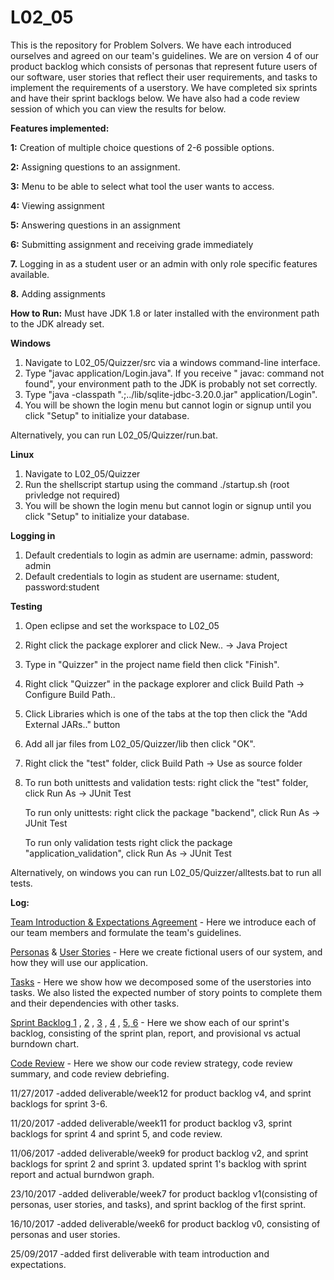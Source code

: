 # L02_05
This is the repository for Problem Solvers. We have each introduced ourselves and agreed on our team's guidelines. We are on version 4 of our product backlog which consists of personas that represent future users of our software, user stories that reflect their user requirements, and tasks to implement the requirements of a userstory. We have completed six sprints and have their sprint backlogs below. We have also had a code review session of which you can view the results for below.

**Features implemented:** 

**1:** Creation of multiple choice questions of 2-6 possible options.

**2:** Assigning questions to an assignment. 

**3:** Menu to be able to select what tool the user wants to access.

**4:** Viewing assignment

**5:** Answering questions in an assignment 

**6:** Submitting assignment and receiving grade immediately

**7.** Logging in as a student user or an admin with only role specific features available.

**8.** Adding assignments

**How to Run:** 
Must have JDK 1.8 or later installed with the environment path to the JDK already set.

**Windows**

1. Navigate to L02_05/Quizzer/src via a windows command-line interface.
2. Type "javac application/Login.java". If you receive " javac: command not found", your environment path to the JDK is probably not set correctly.
3. Type "java -classpath ".;../lib/sqlite-jdbc-3.20.0.jar" application/Login".
4. You will be shown the login menu but cannot login or signup until you click "Setup" to initialize your database.

Alternatively, you can run L02_05/Quizzer/run.bat.

**Linux**

1. Navigate to L02_05/Quizzer
2. Run the shellscript startup using the command ./startup.sh (root privledge not required) 
3. You will be shown the login menu but cannot login or signup until you click "Setup" to initialize your database.

**Logging in**
1. Default credentials to login as admin are username: admin, password: admin
2. Default credentials to login as student are username: student, password:student

**Testing**

1. Open eclipse and set the workspace to L02_05
2. Right click the package explorer and click New.. -> Java Project 
3. Type in "Quizzer" in the project name field then click "Finish".
4. Right click "Quizzer" in the package explorer  and click Build Path -> Configure Build Path.. 
5. Click Libraries which is one of the tabs at the top then click the "Add External JARs.." button
6. Add all jar files from L02_05/Quizzer/lib then click "OK".
7. Right click the "test" folder, click Build Path -> Use as source folder
8. To run both unittests and validation tests:
right click the "test" folder, click Run As -> JUnit Test

    To run only unittests:
 right click the package "backend", click Run As -> JUnit Test

    To run only validation tests
right click the package "application_validation", click Run As -> JUnit Test

Alternatively, on windows you can run L02_05/Quizzer/alltests.bat to run all tests.

**Log:**

[Team Introduction & Expectations Agreement](https://www.github.com/CSCC01F17/L02_05/blob/master/deliverables/week4/deliverable_1.pdf) - Here we introduce each of our team members and formulate the team's guidelines.

[Personas](https://www.github.com/CSCC01F17/L02_05/blob/master/deliverables/week12/Personas_v4.pdf) & [User Stories](https://www.github.com/CSCC01F17/L02_05/blob/master/deliverables/week12/UserStories_v4.pdf) - Here we create fictional users of our system, and how they will use our application. 

[Tasks](https://github.com/CSCC01F17/L02_05/blob/master/deliverables/week12/Tasks_v4.pdf) - Here we show how we decomposed some of the userstories into tasks. We also listed the expected number of story points to complete them and their dependencies with other tasks.

[Sprint Backlog 1](https://github.com/CSCC01F17/L02_05/blob/master/deliverables/week9/Sprint1_Backlog.pdf) , [2](https://github.com/CSCC01F17/L02_05/blob/master/deliverables/week9/Sprint2_Backlog.pdf) , [3](https://github.com/CSCC01F17/L02_05/blob/master/deliverables/week9/Sprint3_Backlog.pdf) , [4](https://github.com/CSCC01F17/L02_05/blob/master/deliverables/week11/Sprint4_Backlog.pdf) , [5](https://github.com/CSCC01F17/L02_05/blob/master/deliverables/week11/Sprint5_Backlog.pdf),[ 6](https://github.com/CSCC01F17/L02_05/blob/master/deliverables/week12/Sprint6_Backlog.pdf) - Here we show each of our sprint's backlog, consisting of the sprint plan, report, and provisional vs actual burndown chart.

[Code Review](https://github.com/CSCC01F17/L02_05/blob/master/deliverables/week11/CodeReview.pdf) - Here we show our code review strategy, code review summary, and code review debriefing.

11/27/2017 
-added deliverable/week12 for product backlog v4, and sprint backlogs for sprint 3-6.

11/20/2017 
-added deliverable/week11 for product backlog v3, sprint backlogs for sprint 4 and sprint 5, and code review.

11/06/2017 
-added deliverable/week9 for product backlog v2, and sprint backlogs for sprint 2 and sprint 3. updated sprint 1's backlog with sprint report and actual burndwon graph.

23/10/2017
-added deliverable/week7 for product backlog v1(consisting of personas, user stories, and tasks), and sprint backlog of the first sprint.

16/10/2017
-added deliverable/week6 for product backlog v0, consisting of personas and user stories.

25/09/2017
-added first deliverable with team introduction and expectations.
